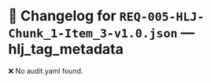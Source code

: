 # 📝 Changelog for `REQ-005-HLJ-Chunk_1-Item_3-v1.0.json` — **hlj_tag_metadata**

❌ No audit.yaml found.
